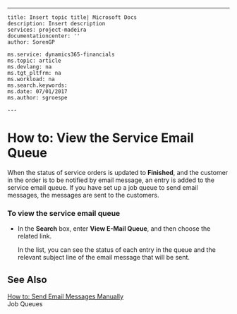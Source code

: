 ---
    title: Insert topic title| Microsoft Docs
    description: Insert description
    services: project-madeira
    documentationcenter: ''
    author: SorenGP

    ms.service: dynamics365-financials
    ms.topic: article
    ms.devlang: na
    ms.tgt_pltfrm: na
    ms.workload: na
    ms.search.keywords:
    ms.date: 07/01/2017
    ms.author: sgroespe

    ---
# How to: View the Service Email Queue
When the status of service orders is updated to **Finished**, and the customer in the order is to be notified by email message, an entry is added to the service email queue. If you have set up a job queue to send email messages, the messages are sent to the customers.  
  
### To view the service email queue  
  
-   In the **Search** box, enter **View E-Mail Queue**, and then choose the related link.  
  
     In the list, you can see the status of each entry in the queue and the relevant subject line of the email message that will be sent.  
  
## See Also  
 [How to: Send Email Messages Manually](../Service/how-to-send-email-messages-manually.md)   
 Job Queues